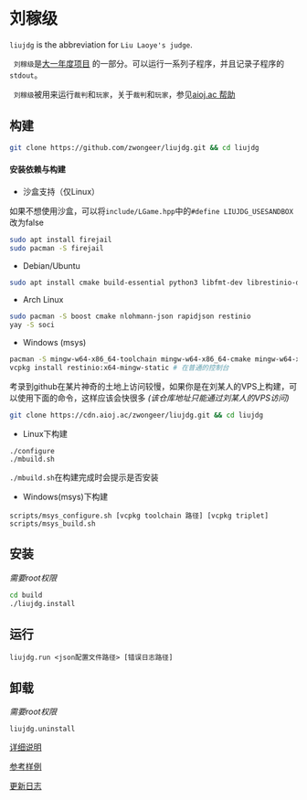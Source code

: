 #  刘稼级
`liujdg` is the abbreviation for `Liu Laoye's judge`.

` 刘稼级`是[大一年度项目](https://aioj.ac/) 的一部分。可以运行一系列子程序，并且记录子程序的`stdout`。

` 刘稼级`被用来运行`裁判`和`玩家`，关于`裁判`和`玩家`，参见[aioj.ac 帮助](https://aioj.ac/help) 

## 构建
```bash
git clone https://github.com/zwongeer/liujdg.git && cd liujdg
```
#### 安装依赖与构建

- 沙盒支持（仅Linux）

如果不想使用沙盒，可以将`include/LGame.hpp`中的`#define LIUJDG_USESANDBOX`改为false

```bash
sudo apt install firejail
sudo pacman -S firejail
```


- Debian/Ubuntu
```bash
sudo apt install cmake build-essential python3 libfmt-dev librestinio-dev libboost-thread-dev libboost-chrono-dev libsoci-dev libsoci-sqlite3-4.0 libsoci-core4.0 rapidjson-dev nlohmann-json3-dev libasio-dev libsqlite3-dev -y
```
- Arch Linux
```bash
sudo pacman -S boost cmake nlohmann-json rapidjson restinio
yay -S soci
```

- Windows (msys)
```bash
pacman -S mingw-w64-x86_64-toolchain mingw-w64-x86_64-cmake mingw-w64-x86_64-python mingw-w64-x86_64-fmt mingw-w64-x86_64-boost mingw-w64-x86_64-nlohmann-json mingw-w64-x86_64-rapidjson mingw-w64-x86_64-soci
vcpkg install restinio:x64-mingw-static # 在普通的控制台
```

考录到github在某片神奇的土地上访问较慢，如果你是在刘某人的VPS上构建，可以使用下面的命令，这样应该会快很多
_(该仓库地址只能通过刘某人的VPS访问)_

```bash
git clone https://cdn.aioj.ac/zwongeer/liujdg.git && cd liujdg
```
- Linux下构建

```
./configure
./mbuild.sh
```

`./mbuild.sh`在构建完成时会提示是否安装

- Windows(msys)下构建

```
scripts/msys_configure.sh [vcpkg toolchain 路径] [vcpkg triplet]
scripts/msys_build.sh
```

## 安装

_需要root权限_

```bash
cd build
./liujdg.install
```

## 运行

```
liujdg.run <json配置文件路径> [错误日志路径]
```

## 卸载

_需要root权限_

```
liujdg.uninstall
```



[详细说明](doc/)

[参考样例](examples/)

[更新日志](CHANGELOG.md)
